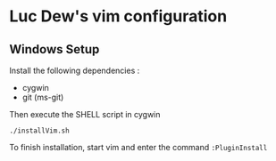 # Luc Dew's vim configuration

## Windows Setup

Install the following dependencies :
* cygwin
* git (ms-git)

Then execute the SHELL script in cygwin

```
./installVim.sh
```

To finish installation, start vim and enter the command ``:PluginInstall``

